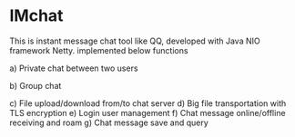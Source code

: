 # IMchat
This is instant message chat tool like QQ, developed with Java NIO framework Netty. implemented below functions

a) Private chat between two users

b) Group chat

c) File upload/download from/to chat server
d) Big file transportation with TLS encryption
e) Login user management
f) Chat message online/offline receiving and roam
g) Chat message save and query
